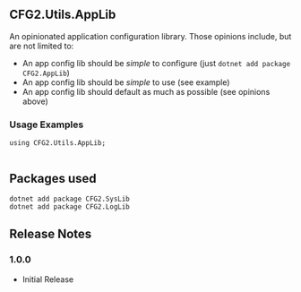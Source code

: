 ## CFG2.Utils.AppLib

An opinionated application configuration library. Those opinions include, but are not limited to:

- An app config lib should be *simple* to configure (just ```dotnet add package CFG2.AppLib```)
- An app config lib should be *simple* to use (see example)
- An app config lib should default as much as possible (see opinions above)

### Usage Examples

```
using CFG2.Utils.AppLib;


```

## Packages used

```
dotnet add package CFG2.SysLib
dotnet add package CFG2.LogLib
```

## Release Notes

### 1.0.0
- Initial Release